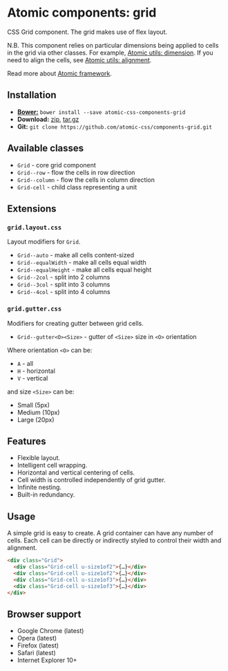 # Atomic components: grid

CSS Grid component. The grid makes use of flex layout.

N.B. This component relies on particular dimensions being applied to cells in
the grid via other classes. For example,
[Atomic utils: dimension](https://github.com/atomic-css/utils-dimension).
If you need to align the cells, see
[Atomic utils: alignment](https://github.com/atomic-css/utils-alignment).

Read more about [Atomic framework](https://github.com/atomic-css/atomic).

## Installation

* [__Bower:__](http://bower.io)
  `bower install --save atomic-css-components-grid`
* __Download:__
  [zip](https://github.com/atomic-css/components-grid/zipball/master),
  [tar.gz](https://github.com/atomic-css/components-grid/tarball/master)
* __Git:__ `git clone https://github.com/atomic-css/components-grid.git`

## Available classes

* `Grid` - core grid component
* `Grid--row` - flow the cells in row direction
* `Grid--column` - flow the cells in column direction
* `Grid-cell` - child class representing a unit

## Extensions

### `grid.layout.css`

Layout modifiers for `Grid`.

* `Grid--auto` - make all cells content-sized
* `Grid--equalWidth` - make all cells equal width
* `Grid--equalHeight` - make all cells equal height
* `Grid--2col` - split into 2 columns
* `Grid--3col` - split into 3 columns
* `Grid--4col` - split into 4 columns

### `grid.gutter.css`

Modifiers for creating gutter between grid cells.

* `Grid--gutter<O><Size>` - gutter of `<Size>` size in `<O>` orientation

Where orientation `<O>` can be:

* `A` - all
* `H` - horizontal
* `V` - vertical

and size `<Size>` can be:

* Small (5px)
* Medium (10px)
* Large (20px)

## Features

* Flexible layout.
* Intelligent cell wrapping.
* Horizontal and vertical centering of cells.
* Cell width is controlled independently of grid gutter.
* Infinite nesting.
* Built-in redundancy.

## Usage

A simple grid is easy to create. A grid container can have any number of cells.
Each cell can be directly or indirectly styled to control their width and
alignment.

```html
<div class="Grid">
  <div class="Grid-cell u-size1of2">{…}</div>
  <div class="Grid-cell u-size1of2">{…}</div>
  <div class="Grid-cell u-size1of3">{…}</div>
  <div class="Grid-cell u-size1of3">{…}</div>
</div>
```

## Browser support

* Google Chrome (latest)
* Opera (latest)
* Firefox (latest)
* Safari (latest)
* Internet Explorer 10+